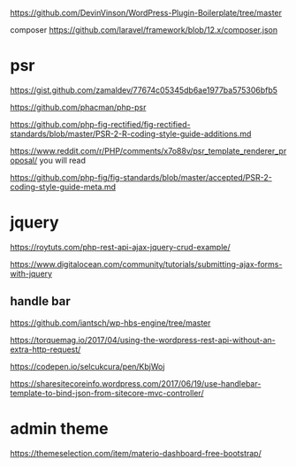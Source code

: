
https://github.com/DevinVinson/WordPress-Plugin-Boilerplate/tree/master

composer 
https://github.com/laravel/framework/blob/12.x/composer.json

# psr 
https://gist.github.com/zamaldev/77674c05345db6ae1977ba575306bfb5

https://github.com/phacman/php-psr

https://github.com/php-fig-rectified/fig-rectified-standards/blob/master/PSR-2-R-coding-style-guide-additions.md

https://www.reddit.com/r/PHP/comments/x7o88v/psr_template_renderer_proposal/  you will read 

https://github.com/php-fig/fig-standards/blob/master/accepted/PSR-2-coding-style-guide-meta.md


# jquery 
https://roytuts.com/php-rest-api-ajax-jquery-crud-example/

https://www.digitalocean.com/community/tutorials/submitting-ajax-forms-with-jquery

##  handle bar 

https://github.com/iantsch/wp-hbs-engine/tree/master

https://torquemag.io/2017/04/using-the-wordpress-rest-api-without-an-extra-http-request/

https://codepen.io/selcukcura/pen/KbjWoj

https://sharesitecoreinfo.wordpress.com/2017/06/19/use-handlebar-template-to-bind-json-from-sitecore-mvc-controller/


# admin theme 

https://themeselection.com/item/materio-dashboard-free-bootstrap/

